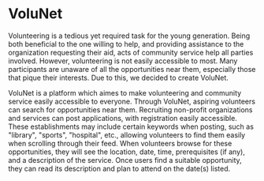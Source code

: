 # VoluNet

Volunteering is a tedious yet required task for the young generation. Being both beneficial to the one willing to help, and providing assistance to the organization requesting their aid, acts of community service help all parties involved. However, volunteering is not easily accessible to most. Many participants are unaware of all the opportunities near them, especially those that pique their interests. Due to this, we decided to create VoluNet.

VoluNet is a platform which aimes to make volunteering and community service easily accessible to everyone. Through VoluNet, aspiring volunteers can search for opportunities near them. Recruiting non-profit organizations and services can post applications, with registration easily accessible. These establishments may include certain keywords when posting, such as "library", "sports", "hospital", etc., allowing volunteers to find them easily when scrolling through their feed. When volunteers browse for these opportunities, they will see the location, date, time, prerequisites (if any), and a description of the service. Once users find a suitable opportunity, they can read its description and plan to attend on the date(s) listed.

